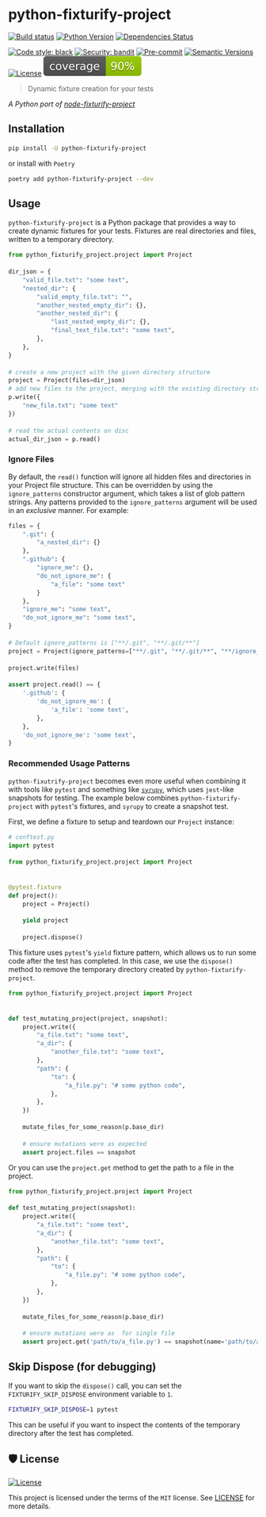# python-fixturify-project

[![Build status](https://github.com/scalvert/python-fixturify-project/workflows/build/badge.svg?branch=main&event=push)](https://github.com/scalvert/python-fixturify-project/actions?query=workflow%3Abuild)
[![Python Version](https://img.shields.io/pypi/pyversions/python-fixturify-project.svg)](https://pypi.org/project/python-fixturify-project/)
[![Dependencies Status](https://img.shields.io/badge/dependencies-up%20to%20date-brightgreen.svg)](https://github.com/scalvert/python-fixturify-project/pulls?utf8=%E2%9C%93&q=is%3Apr%20author%3Aapp%2Fdependabot)

[![Code style: black](https://img.shields.io/badge/code%20style-black-000000.svg)](https://github.com/psf/black)
[![Security: bandit](https://img.shields.io/badge/security-bandit-green.svg)](https://github.com/PyCQA/bandit)
[![Pre-commit](https://img.shields.io/badge/pre--commit-enabled-brightgreen?logo=pre-commit&logoColor=white)](https://github.com/scalvert/python-fixturify-project/blob/master/.pre-commit-config.yaml)
[![Semantic Versions](https://img.shields.io/badge/%20%20%F0%9F%93%A6%F0%9F%9A%80-semantic--versions-e10079.svg)](https://github.com/scalvert/python-fixturify-project/releases)
[![License](https://img.shields.io/github/license/scalvert/python-fixturify-project)](https://github.com/scalvert/python-fixturify-project/blob/master/LICENSE)
![Coverage Report](assets/images/coverage.svg)

> Dynamic fixture creation for your tests

_A Python port of [node-fixturify-project](https://github.com/stefanpenner/node-fixturify-project)_

## Installation

```bash
pip install -U python-fixturify-project
```

or install with `Poetry`

```bash
poetry add python-fixturify-project --dev
```

## Usage

`python-fixturify-project` is a Python package that provides a way to create dynamic fixtures for your tests. Fixtures are real directories and files, written to a temporary directory.

```python
from python_fixturify_project.project import Project

dir_json = {
    "valid_file.txt": "some text",
    "nested_dir": {
        "valid_empty_file.txt": "",
        "another_nested_empty_dir": {},
        "another_nested_dir": {
            "last_nested_empty_dir": {},
            "final_text_file.txt": "some text",
        },
    },
}

# create a new project with the given directory structure
project = Project(files=dir_json)
# add new files to the project, merging with the existing directory structure
p.write({
    "new_file.txt": "some text"
})

# read the actual contents on disc
actual_dir_json = p.read()
```

### Ignore Files

By default, the `read()` function will ignore all hidden files and directories in your Project file structure. This can be overridden by using the `ignore_patterns` constructor argument, which
takes a list of glob pattern strings. Any patterns provided to the `ignore_patterns` argument will be used in an _exclusive_ manner. For example:

```python
files = {
    ".git": {
        "a_nested_dir": {}
    },
    ".github": {
        "ignore_me": {},
        "do_not_ignore_me": {
            "a_file": "some text"
        }
    },
    "ignore_me": "some text",
    "do_not_ignore_me": "some text",
}

# Default ignore_patterns is ["**/.git", "**/.git/**"]
project = Project(ignore_patterns=["**/.git", "**/.git/**", "**/ignore_me"])

project.write(files)

assert project.read() == {
    '.github': {
        'do_not_ignore_me': {
            'a_file': 'some text',
        },
    },
    'do_not_ignore_me': 'some text',
}
```

### Recommended Usage Patterns

`python-fixutrify-project` becomes even more useful when combining it with tools like `pytest` and something like [`syrupy`](https://github.com/tophat/syrupy), which uses `jest`-like snapshots for testing. The example below combines `python-fixturify-project` with `pytest`'s fixtures, and  `syrupy` to create a snapshot test.

First, we define a fixture to setup and teardown our `Project` instance:

```python
# conftest.py
import pytest

from python_fixturify_project.project import Project


@pytest.fixture
def project():
    project = Project()

    yield project

    project.dispose()
```

This fixture uses `pytest`'s `yield` fixture pattern, which allows us to run some code after the test has completed. In this case, we use the `dispose()` method to remove the temporary directory created by `python-fixturify-project`.

```python
from python_fixturify_project.project import Project


def test_mutating_project(project, snapshot):
    project.write({
        "a_file.txt": "some text",
        "a_dir": {
            "another_file.txt": "some text",
        },
        "path": {
            "to": {
                "a_file.py": "# some python code",
            },
        },
    })

    mutate_files_for_some_reason(p.base_dir)

    # ensure mutations were as expected
    assert project.files == snapshot
```

Or you can use the `project.get` method to get the path to a file in the project.

```python
from python_fixturify_project.project import Project

def test_mutating_project(snapshot):
    project.write({
        "a_file.txt": "some text",
        "a_dir": {
            "another_file.txt": "some text",
        },
        "path": {
            "to": {
                "a_file.py": "# some python code",
            },
        },
    })

    mutate_files_for_some_reason(p.base_dir)

    # ensure mutations were as  for single file
    assert project.get('path/to/a_file.py') == snapshot(name='path/to/a_file.py')
```

## Skip Dispose (for debugging)

If you want to skip the `dispose()` call, you can set the `FIXTURIFY_SKIP_DISPOSE` environment variable to `1`.

```bash
FIXTURIFY_SKIP_DISPOSE=1 pytest
```

This can be useful if you want to inspect the contents of the temporary directory after the test has completed.

## 🛡 License

[![License](https://img.shields.io/github/license/scalvert/python-fixturify-project)](https://github.com/scalvert/python-fixturify-project/blob/master/LICENSE)

This project is licensed under the terms of the `MIT` license. See [LICENSE](https://github.com/scalvert/python-fixturify-project/blob/master/LICENSE) for more details.
